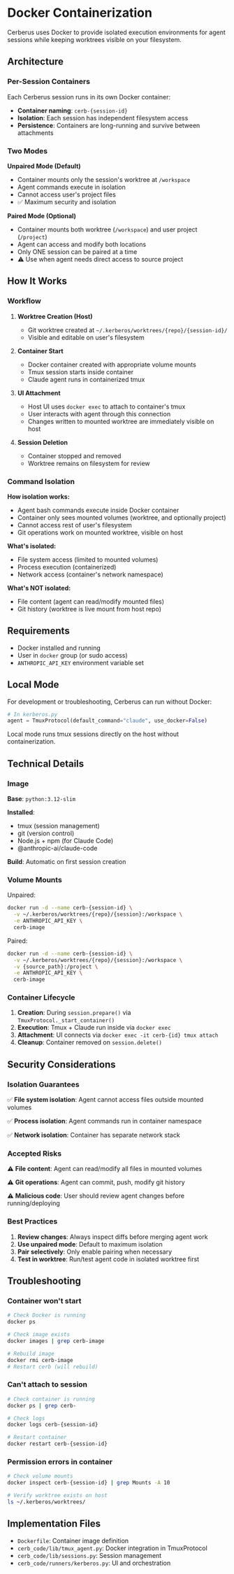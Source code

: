# Docker Containerization

Cerberus uses Docker to provide isolated execution environments for agent sessions while keeping worktrees visible on your filesystem.

## Architecture

### Per-Session Containers

Each Cerberus session runs in its own Docker container:
- **Container naming**: `cerb-{session-id}`
- **Isolation**: Each session has independent filesystem access
- **Persistence**: Containers are long-running and survive between attachments

### Two Modes

**Unpaired Mode (Default)**
- Container mounts only the session's worktree at `/workspace`
- Agent commands execute in isolation
- Cannot access user's project files
- ✅ Maximum security and isolation

**Paired Mode (Optional)**
- Container mounts both worktree (`/workspace`) and user project (`/project`)
- Agent can access and modify both locations
- Only ONE session can be paired at a time
- ⚠️ Use when agent needs direct access to source project

## How It Works

### Workflow

1. **Worktree Creation (Host)**
   - Git worktree created at `~/.kerberos/worktrees/{repo}/{session-id}/`
   - Visible and editable on user's filesystem

2. **Container Start**
   - Docker container created with appropriate volume mounts
   - Tmux session starts inside container
   - Claude agent runs in containerized tmux

3. **UI Attachment**
   - Host UI uses `docker exec` to attach to container's tmux
   - User interacts with agent through this connection
   - Changes written to mounted worktree are immediately visible on host

4. **Session Deletion**
   - Container stopped and removed
   - Worktree remains on filesystem for review

### Command Isolation

**How isolation works:**
- Agent bash commands execute inside Docker container
- Container only sees mounted volumes (worktree, and optionally project)
- Cannot access rest of user's filesystem
- Git operations work on mounted worktree, visible on host

**What's isolated:**
- File system access (limited to mounted volumes)
- Process execution (containerized)
- Network access (container's network namespace)

**What's NOT isolated:**
- File content (agent can read/modify mounted files)
- Git history (worktree is live mount from host repo)

## Requirements

- Docker installed and running
- User in `docker` group (or sudo access)
- `ANTHROPIC_API_KEY` environment variable set

## Local Mode

For development or troubleshooting, Cerberus can run without Docker:

```python
# In kerberos.py
agent = TmuxProtocol(default_command="claude", use_docker=False)
```

Local mode runs tmux sessions directly on the host without containerization.

## Technical Details

### Image

**Base**: `python:3.12-slim`

**Installed**:
- tmux (session management)
- git (version control)
- Node.js + npm (for Claude Code)
- @anthropic-ai/claude-code

**Build**: Automatic on first session creation

### Volume Mounts

Unpaired:
```bash
docker run -d --name cerb-{session-id} \
  -v ~/.kerberos/worktrees/{repo}/{session}:/workspace \
  -e ANTHROPIC_API_KEY \
  cerb-image
```

Paired:
```bash
docker run -d --name cerb-{session-id} \
  -v ~/.kerberos/worktrees/{repo}/{session}:/workspace \
  -v {source_path}:/project \
  -e ANTHROPIC_API_KEY \
  cerb-image
```

### Container Lifecycle

1. **Creation**: During `session.prepare()` via `TmuxProtocol._start_container()`
2. **Execution**: Tmux + Claude run inside via `docker exec`
3. **Attachment**: UI connects via `docker exec -it cerb-{id} tmux attach`
4. **Cleanup**: Container removed on `session.delete()`

## Security Considerations

### Isolation Guarantees

✅ **File system isolation**: Agent cannot access files outside mounted volumes

✅ **Process isolation**: Agent commands run in container namespace

✅ **Network isolation**: Container has separate network stack

### Accepted Risks

⚠️ **File content**: Agent can read/modify all files in mounted volumes

⚠️ **Git operations**: Agent can commit, push, modify git history

⚠️ **Malicious code**: User should review agent changes before running/deploying

### Best Practices

1. **Review changes**: Always inspect diffs before merging agent work
2. **Use unpaired mode**: Default to maximum isolation
3. **Pair selectively**: Only enable pairing when necessary
4. **Test in worktree**: Run/test agent code in isolated worktree first

## Troubleshooting

### Container won't start
```bash
# Check Docker is running
docker ps

# Check image exists
docker images | grep cerb-image

# Rebuild image
docker rmi cerb-image
# Restart cerb (will rebuild)
```

### Can't attach to session
```bash
# Check container is running
docker ps | grep cerb-

# Check logs
docker logs cerb-{session-id}

# Restart container
docker restart cerb-{session-id}
```

### Permission errors in container
```bash
# Check volume mounts
docker inspect cerb-{session-id} | grep Mounts -A 10

# Verify worktree exists on host
ls ~/.kerberos/worktrees/
```

## Implementation Files

- `Dockerfile`: Container image definition
- `cerb_code/lib/tmux_agent.py`: Docker integration in TmuxProtocol
- `cerb_code/lib/sessions.py`: Session management
- `cerb_code/runners/kerberos.py`: UI and orchestration
